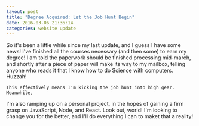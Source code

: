 ```yaml
---
layout: post
title: "Degree Acquired: Let the Job Hunt Begin"
date: 2016-03-06 21:36:14
categories: website update
---
```


   So it's been a little while since my last update, and I guess I have some
news! I've finished all the courses necessary (and then some) to earn my
degree! I am told the paperwork should be finished processing mid-march, and
shortly after a piece of paper will make its way to my mailbox, telling anyone
who reads it that I know how to do Science with computers. Huzzah!

    This effectively means I'm kicking the job hunt into high gear. Meanwhile,
I'm also ramping up on a personal project, in the hopes of gaining a firm grasp
on JavaScript, Node, and React. Look out, world! I'm looking to change you for
the better, and I'll do everything I can to maket that a reality!
